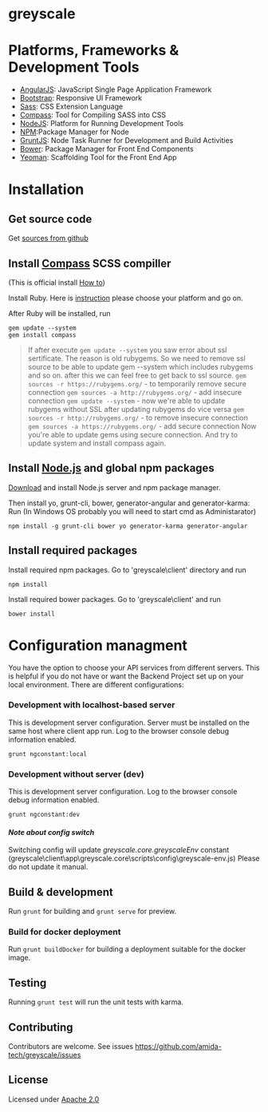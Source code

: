 # greyscale
# Platforms, Frameworks & Development Tools
  - [AngularJS](http://angularjs.org/): JavaScript Single Page Application Framework
  - [Bootstrap](http://getbootstrap.com/): Responsive UI Framework 
  - [Sass](http://sass-lang.com/): CSS Extension Language
  - [Compass](http://compass-style.org/): Tool for Compiling SASS into CSS
  - [NodeJS](http://nodejs.org/): Platform for Running Development Tools
  - [NPM](https://www.npmjs.org/):Package Manager for Node
  - [GruntJS](http://gruntjs.com/): Node Task Runner for Development and Build Activities
  - [Bower](http://bower.io/): Package Manager for Front End Components 
  - [Yeoman](http://yeoman.io/): Scaffolding Tool for the Front End App 
  
# Installation

## Get source code

 Get [sources from github](https://github.com/amida-tech/greyscale/)
 
## Install [Compass](http://compass-style.org/) SCSS compiller

(This is official install [How to](http://compass-style.org/install/))

Install Ruby. Here is [instruction](https://www.ruby-lang.org/en/documentation/installation/) please choose your platform and go on.

After Ruby will be installed, run 
```
gem update --system
gem install compass
```

> If after execute `gem update --system` you saw error about ssl sertificate.
> The reason is old rubygems. So we need to remove ssl source to be able to update gem --system which includes rubygems and so on. after this we can feel free to get back to ssl source.
>`gem sources -r https://rubygems.org/` - to temporarily remove secure connection
>`gem sources -a http://rubygems.org/` - add insecure connection
>`gem update --system` - now we're able to update rubygems without SSL
>after updating rubygems do vice versa
>`gem sources -r http://rubygems.org/` - to remove insecure connection
>`gem sources -a https://rubygems.org/` - add secure connection
>Now you're able to update gems using secure connection.
And try to update system and install compass again.


## Install [Node.js](https://nodejs.org) and global npm packages

[Download](https://nodejs.org/download/) and install Node.js server and npm package manager.

Then install yo, grunt-cli, bower, generator-angular and generator-karma:
Run (In Windows OS probably you will need to start cmd as Administarator)
```
npm install -g grunt-cli bower yo generator-karma generator-angular
```

## Install required packages

Install required npm packages. Go to 'greyscale\client' directory and run 
```
npm install
```

Install required bower packages. Go to 'greyscale\client' and run
```
bower install
```
# Configuration managment

You have the option to choose your API services from different servers. This is helpful if you do not have or want the Backend Project set up on your local environment.
There are different configurations:

### Development with localhost-based server

This is development server configuration. Server must be installed on the same host where client app run. Log to the browser console debug information enabled.

```
grunt ngconstant:local
```

### Development without server (dev)

This is development server configuration. Log to the browser console debug information enabled.

```
grunt ngconstant:dev
```


#### *Note about config switch*
Switching config will update *greyscale.core.greyscaleEnv* constant (greyscale\client\app\greyscale.core\scripts\config\greyscale-env.js)
Please do not update it manual.

## Build & development

Run `grunt` for building and `grunt serve` for preview.

### Build for docker deployment

Run `grunt buildDocker` for building a deployment suitable for the docker image.

## Testing

Running `grunt test` will run the unit tests with karma.

## Contributing

Contributors are welcome. See issues https://github.com/amida-tech/greyscale/issues

## License

Licensed under [Apache 2.0](../LICENSE)
